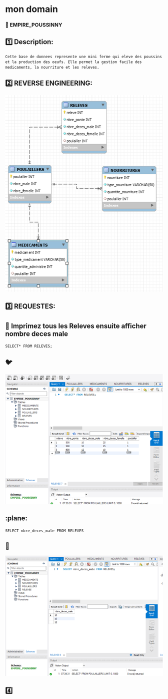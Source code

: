 # mon domain

### :lion: EMPIRE_POUSSINNY

## :one: Description:
``Cette base de donnees represente une mini ferme qui eleve des poussins et la production des oeufs. Elle permet la gestion facile des medicaments, la nourriture et les releves.``


## :two: REVERSE ENGINEERING:

<img src="image/empire.png" width="" height=""></img>


## :three: REQUESTES:


## :apple: Imprimez tous les Releves ensuite afficher nombre deces male

``SELECT* FROM RELEVES;``

## :bird:


<img src="image/base.png" width="" height=""></img>




## :plane:

``SELECT nbre_deces_male FROM RELEVES``




## :dog:



<img src="image/basee.png" width="" height=""></img>


## :four:
